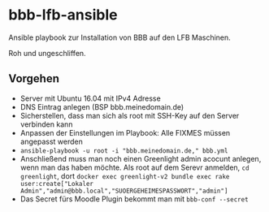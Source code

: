# bbb-lfb-ansible

Ansible playbook zur Installation von BBB auf den LFB Maschinen.

Roh und ungeschliffen.

## Vorgehen

* Server mit Ubuntu 16.04 mit IPv4 Adresse
* DNS Eintrag anlegen (BSP bbb.meinedomain.de)
* Sicherstellen, dass man sich als root mit SSH-Key auf den Server verbinden kann
* Anpassen der Einstellungen im Playbook: Alle FIXMES müssen angepasst werden
* ``ansible-playbook -u root -i "bbb.meinedomain.de," bbb.yml``
* Anschließend muss man noch einen Greenlight admin acocunt anlegen, wenn man das haben möchte. Als root auf dem Serevr anmelden, ``cd greenlight``, dort ``docker exec greenlight-v2 bundle exec rake user:create["Lokaler Admin","admin@bbb.local","SUOERGEHEIMESPASSWORT","admin"]``
* Das Secret fürs Moodle Plugin bekommt man mit ``bbb-conf --secret``
